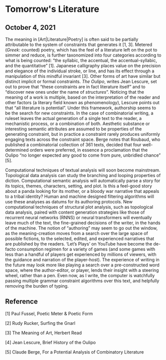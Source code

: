# Tomorrow's Literature
## October 4, 2021

The meaning in \[Art|Literature|Poetry] is often said to be partially attributable to the system of constraints that generates it \[1, 3]. Metered (_Greek_: counted) poetry, which has the feel of a literature left on the pot to simmer and reduce, is further taxonomized into four categories according to what is being counted: “the syllabic, the accentual, the accentual-syllabic, and the quantitative” \[1]. Japanese calligraphy places value on the precision and elegance of the individual stroke, or line, and has its effect through a manipulation of this mindful invariant \[3]. Other forms of art have similar but distinct implicit or formal constraints. _The Oulipo_, writes Jean Lescure, set out to prove that “these constraints are in fact literature itself” and to “discover new ones under the name of _structures_”. Noticing that the meaning of a work is multiple, based on the interpretation of the reader and other factors (a literary field known as phenomenology), Lescure points out that “all literature is potential”. Under this framework, authorship seems to be the search for new constraints. In the case of combinatorial writing, a ruleset leaves the actual generation of a single text to the reader, a mechanistic process, or a combination of both. Aesthetic substance or interesting semantic attributes are assumed to be properties of the generating constraint, but in practice a constraint rarely produces uniformly engaging texts across the constraint space. Berge notes that Roubaud, who published a combinatorial collection of 361 texts, decided that four well-determined orders were preferred, in essence a proclamation that the Oulipo “no longer expected any good to come from pure, unbridled chance” \[5]. 

Computational techniques of textual analysis will soon become mainstream. Topological data analysis can study the branching and looping properties of diction. Computational semantic analysis will automatically parse a story for its topics, themes, characters, setting, and plot. Is this a feel-good story about a panda looking for its mother, or a bloody war narrative that appeals to a tribal identity? Human and machine designed filtering algorithms will use these analyses as datums for its authoring protocols. New computational techniques of structural plot analysis, such as topological data analysis, paired with content generation strategies like those of  recurrent neural networks (RNNS) or neural transformers will eventually leave much of the text, the fine-grained decisions of the writer, in the hands of the machine. The notion of “authoring” may seem to go out the window, as the meaning-creation moves from a search over the large space of possible fictions, to the selected, edited, and experienced narratives that are published by the readers. ‘Let’s Plays’ on YouTube have become the de-facto consumption regimen for a variety of games (and some games with less than a handful of players get experienced by millions of viewers, with the guidance and narration of the player-host). The experience of writing in the future may look more like playing a search over a pre-constructed word space, where the author-editor, or player, lends their insight with a steering wheel, rather than a pen. Even now, as I write, the computer is watchfully passing multiple grammar constraint algorithms over this text, and helpfully removing the burden of typing.

## Reference

\[1] Paul Fussel, Poetic Meter & Poetic Form

\[2] Rudy Rucker, Surfing the Gnarl

\[3] The Meaning of Art, Herbert Read

\[4] Jean Lescure, Brief History of the Oulipo

\[5] Claude Berge, For a Potential Analysis of Combinatory Literature